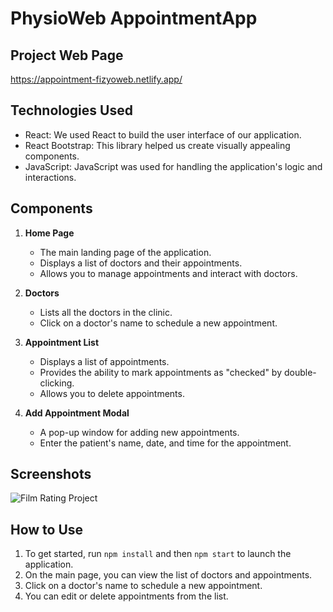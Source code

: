 # PhysioWeb AppointmentApp

## Project Web Page
https://appointment-fizyoweb.netlify.app/

## Technologies Used
- React: We used React to build the user interface of our application.
- React Bootstrap: This library helped us create visually appealing components.
- JavaScript: JavaScript was used for handling the application's logic and interactions.

## Components
1. **Home Page**
   - The main landing page of the application.
   - Displays a list of doctors and their appointments.
   - Allows you to manage appointments and interact with doctors.

2. **Doctors**
   - Lists all the doctors in the clinic.
   - Click on a doctor's name to schedule a new appointment.

3. **Appointment List**
   - Displays a list of appointments.
   - Provides the ability to mark appointments as "checked" by double-clicking.
   - Allows you to delete appointments.

4. **Add Appointment Modal**
   - A pop-up window for adding new appointments.
   - Enter the patient's name, date, and time for the appointment.
     
## Screenshots

![Film Rating Project](film-info.gif)

## How to Use
1. To get started, run `npm install` and then `npm start` to launch the application.
2. On the main page, you can view the list of doctors and appointments.
3. Click on a doctor's name to schedule a new appointment.
4. You can edit or delete appointments from the list.


